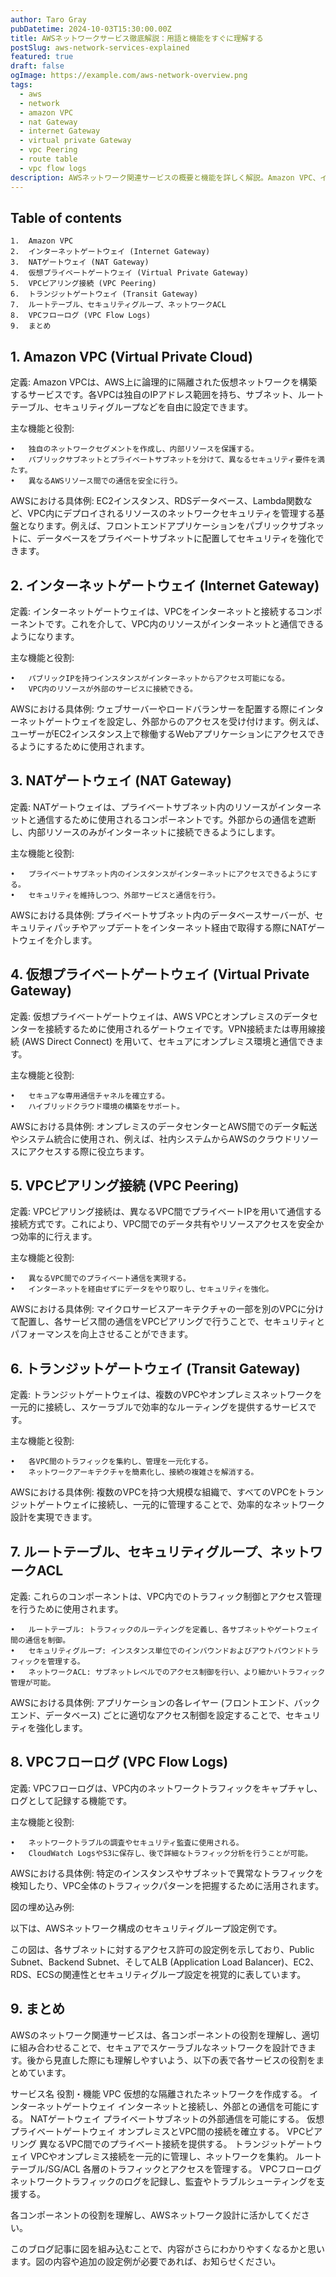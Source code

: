 ```yaml
---
author: Taro Gray
pubDatetime: 2024-10-03T15:30:00.00Z
title: AWSネットワークサービス徹底解説：用語と機能をすぐに理解する
postSlug: aws-network-services-explained
featured: true
draft: false
ogImage: https://example.com/aws-network-overview.png
tags:
  - aws
  - network
  - amazon VPC
  - nat Gateway
  - internet Gateway
  - virtual private Gateway
  - vpc Peering
  - route table
  - vpc flow logs
description: AWSネットワーク関連サービスの概要と機能を詳しく解説。Amazon VPC、インターネットゲートウェイ、NATゲートウェイ、トランジットゲートウェイなどの用語とその役割を理解しやすくまとめています。
---
```


## Table of contents

    1.	Amazon VPC
    2.	インターネットゲートウェイ (Internet Gateway)
    3.	NATゲートウェイ (NAT Gateway)
    4.	仮想プライベートゲートウェイ (Virtual Private Gateway)
    5.	VPCピアリング接続 (VPC Peering)
    6.	トランジットゲートウェイ (Transit Gateway)
    7.	ルートテーブル、セキュリティグループ、ネットワークACL
    8.	VPCフローログ (VPC Flow Logs)
    9.	まとめ

## 1. Amazon VPC (Virtual Private Cloud)

定義:
Amazon VPCは、AWS上に論理的に隔離された仮想ネットワークを構築するサービスです。各VPCは独自のIPアドレス範囲を持ち、サブネット、ルートテーブル、セキュリティグループなどを自由に設定できます。

主な機能と役割:

    •	独自のネットワークセグメントを作成し、内部リソースを保護する。
    •	パブリックサブネットとプライベートサブネットを分けて、異なるセキュリティ要件を満たす。
    •	異なるAWSリソース間での通信を安全に行う。

AWSにおける具体例:
EC2インスタンス、RDSデータベース、Lambda関数など、VPC内にデプロイされるリソースのネットワークセキュリティを管理する基盤となります。例えば、フロントエンドアプリケーションをパブリックサブネットに、データベースをプライベートサブネットに配置してセキュリティを強化できます。

## 2. インターネットゲートウェイ (Internet Gateway)

定義:
インターネットゲートウェイは、VPCをインターネットと接続するコンポーネントです。これを介して、VPC内のリソースがインターネットと通信できるようになります。

主な機能と役割:

    •	パブリックIPを持つインスタンスがインターネットからアクセス可能になる。
    •	VPC内のリソースが外部のサービスに接続できる。

AWSにおける具体例:
ウェブサーバーやロードバランサーを配置する際にインターネットゲートウェイを設定し、外部からのアクセスを受け付けます。例えば、ユーザーがEC2インスタンス上で稼働するWebアプリケーションにアクセスできるようにするために使用されます。

## 3. NATゲートウェイ (NAT Gateway)

定義:
NATゲートウェイは、プライベートサブネット内のリソースがインターネットと通信するために使用されるコンポーネントです。外部からの通信を遮断し、内部リソースのみがインターネットに接続できるようにします。

主な機能と役割:

    •	プライベートサブネット内のインスタンスがインターネットにアクセスできるようにする。
    •	セキュリティを維持しつつ、外部サービスと通信を行う。

AWSにおける具体例:
プライベートサブネット内のデータベースサーバーが、セキュリティパッチやアップデートをインターネット経由で取得する際にNATゲートウェイを介します。

## 4. 仮想プライベートゲートウェイ (Virtual Private Gateway)

定義:
仮想プライベートゲートウェイは、AWS VPCとオンプレミスのデータセンターを接続するために使用されるゲートウェイです。VPN接続または専用線接続 (AWS Direct Connect) を用いて、セキュアにオンプレミス環境と通信できます。

主な機能と役割:

    •	セキュアな専用通信チャネルを確立する。
    •	ハイブリッドクラウド環境の構築をサポート。

AWSにおける具体例:
オンプレミスのデータセンターとAWS間でのデータ転送やシステム統合に使用され、例えば、社内システムからAWSのクラウドリソースにアクセスする際に役立ちます。

## 5. VPCピアリング接続 (VPC Peering)

定義:
VPCピアリング接続は、異なるVPC間でプライベートIPを用いて通信する接続方式です。これにより、VPC間でのデータ共有やリソースアクセスを安全かつ効率的に行えます。

主な機能と役割:

    •	異なるVPC間でのプライベート通信を実現する。
    •	インターネットを経由せずにデータをやり取りし、セキュリティを強化。

AWSにおける具体例:
マイクロサービスアーキテクチャの一部を別のVPCに分けて配置し、各サービス間の通信をVPCピアリングで行うことで、セキュリティとパフォーマンスを向上させることができます。

## 6. トランジットゲートウェイ (Transit Gateway)

定義:
トランジットゲートウェイは、複数のVPCやオンプレミスネットワークを一元的に接続し、スケーラブルで効率的なルーティングを提供するサービスです。

主な機能と役割:

    •	各VPC間のトラフィックを集約し、管理を一元化する。
    •	ネットワークアーキテクチャを簡素化し、接続の複雑さを解消する。

AWSにおける具体例:
複数のVPCを持つ大規模な組織で、すべてのVPCをトランジットゲートウェイに接続し、一元的に管理することで、効率的なネットワーク設計を実現できます。

## 7. ルートテーブル、セキュリティグループ、ネットワークACL

定義:
これらのコンポーネントは、VPC内でのトラフィック制御とアクセス管理を行うために使用されます。

    •	ルートテーブル: トラフィックのルーティングを定義し、各サブネットやゲートウェイ間の通信を制御。
    •	セキュリティグループ: インスタンス単位でのインバウンドおよびアウトバウンドトラフィックを管理する。
    •	ネットワークACL: サブネットレベルでのアクセス制御を行い、より細かいトラフィック管理が可能。

AWSにおける具体例:
アプリケーションの各レイヤー (フロントエンド、バックエンド、データベース) ごとに適切なアクセス制御を設定することで、セキュリティを強化します。

## 8. VPCフローログ (VPC Flow Logs)

定義:
VPCフローログは、VPC内のネットワークトラフィックをキャプチャし、ログとして記録する機能です。

主な機能と役割:

    •	ネットワークトラブルの調査やセキュリティ監査に使用される。
    •	CloudWatch LogsやS3に保存し、後で詳細なトラフィック分析を行うことが可能。

AWSにおける具体例:
特定のインスタンスやサブネットで異常なトラフィックを検知したり、VPC全体のトラフィックパターンを把握するために活用されます。

図の埋め込み例:

以下は、AWSネットワーク構成のセキュリティグループ設定例です。

この図は、各サブネットに対するアクセス許可の設定例を示しており、Public Subnet、Backend Subnet、そしてALB (Application Load Balancer)、EC2、RDS、ECSの関連性とセキュリティグループ設定を視覚的に表しています。

## 9. まとめ

AWSのネットワーク関連サービスは、各コンポーネントの役割を理解し、適切に組み合わせることで、セキュアでスケーラブルなネットワークを設計できます。後から見直した際にも理解しやすいよう、以下の表で各サービスの役割をまとめています。

サービス名 役割・機能
VPC 仮想的な隔離されたネットワークを作成する。
インターネットゲートウェイ インターネットと接続し、外部との通信を可能にする。
NATゲートウェイ プライベートサブネットの外部通信を可能にする。
仮想プライベートゲートウェイ オンプレミスとVPC間の接続を確立する。
VPCピアリング 異なるVPC間でのプライベート接続を提供する。
トランジットゲートウェイ VPCやオンプレミス接続を一元的に管理し、ネットワークを集約。
ルートテーブル/SG/ACL 各層のトラフィックとアクセスを管理する。
VPCフローログ ネットワークトラフィックのログを記録し、監査やトラブルシューティングを支援する。

各コンポーネントの役割を理解し、AWSネットワーク設計に活かしてください。

このブログ記事に図を組み込むことで、内容がさらにわかりやすくなるかと思います。図の内容や追加の設定例が必要であれば、お知らせください。
